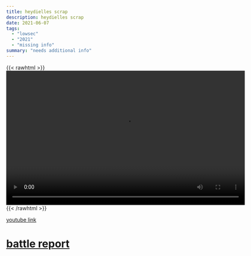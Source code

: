 ```yaml
---
title: heydielles scrap
description: heydielles scrap
date: 2021-06-07
tags:
  - "lowsec"
  - "2021"
  - "missing info"
summary: "needs additional info"
---
```


{{< rawhtml >}}<video width="640" height="360" controls>
<source src="https://crowdfile.net/snuffed/heyd.mp4" type="video/mp4">
Your browser does not support the video tag.</video>{{< /rawhtml >}}

[youtube link](https://www.youtube.com/watch?v=mUqiXhLCzLs)

# [battle report](https://br.evetools.org/br/60a140eeea23e9001396040c)
